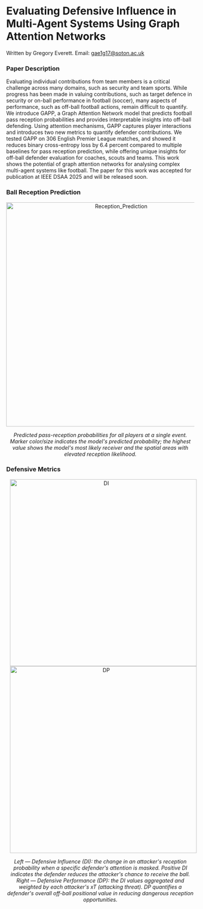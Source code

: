# Evaluating Defensive Influence in Multi-Agent Systems Using Graph Attention Networks

Written by Gregory Everett. Email: gae1g17@soton.ac.uk

### Paper Description

Evaluating individual contributions from team members is a critical challenge across many domains, such as security and team sports. While progress has been made in valuing contributions, such as target defence in security or on-ball performance in football (soccer), many aspects of performance, such as off-ball football actions, remain difficult to quantify. We introduce GAPP, a Graph Attention Network model that predicts football pass reception probabilities and provides interpretable insights into off-ball defending. Using attention mechanisms, GAPP captures player interactions and introduces two new metrics to quantify defender contributions. We tested GAPP on 306 English Premier League matches, and showed it reduces binary cross-entropy loss by 6.4 percent compared to multiple baselines for pass reception prediction, while offering unique insights for off-ball defender evaluation for coaches, scouts and teams. This work shows the potential of graph attention networks for analysing complex multi-agent systems like football. The paper for this work was accepted for publication at IEEE DSAA 2025 and will be released soon.

### Ball Reception Prediction

<p align="center">
  <img src="https://github.com/user-attachments/assets/bb35bae7-c76c-467a-86f7-18816c9060cd" alt="Reception_Prediction" width="600" />
</p>

<p align="center"><em>Predicted pass-reception probabilities for all players at a single event. Marker color/size indicates the model's predicted probability; the highest value shows the model's most likely receiver and the spatial areas with elevated reception likelihood.</em></p>

### Defensive Metrics

<p align="center">
  <img src="https://github.com/user-attachments/assets/b52efd80-d383-41fd-b6ac-a4e5664f9d99" alt="DI" width="500" style="margin: 0 10px;" />
  <img src="https://github.com/user-attachments/assets/cd54f579-bfe9-4677-befe-a8fbd5a5afa7" alt="DP" width="500" style="margin: 0 10px;" />
</p>

<p align="center"><em>Left — Defensive Influence (DI): the change in an attacker's reception probability when a specific defender's attention is masked. Positive DI indicates the defender reduces the attacker's chance to receive the ball.
Right — Defensive Performance (DP): the DI values aggregated and weighted by each attacker's xT (attacking threat). DP quantifies a defender's overall off-ball positional value in reducing dangerous reception opportunities.</em></p>
